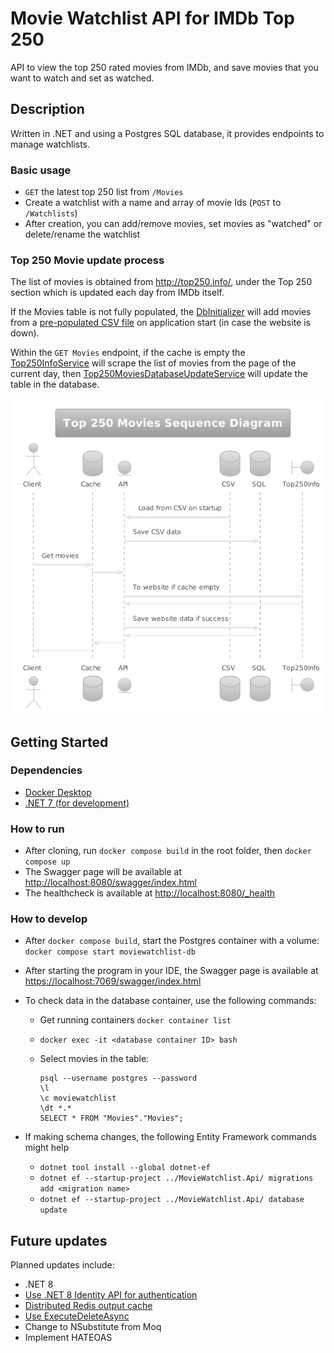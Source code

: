# Movie Watchlist API for IMDb Top 250

API to view the top 250 rated movies from IMDb, and save movies that you want to watch and set as watched.

## Description

Written in .NET and using a Postgres SQL database, it provides endpoints to manage watchlists.

### Basic usage

* `GET` the latest top 250 list from `/Movies`
* Create a watchlist with a name and array of movie Ids (`POST` to `/Watchlists`)
* After creation, you can add/remove movies, set movies as "watched" or delete/rename the watchlist

### Top 250 Movie update process

The list of movies is obtained from <http://top250.info/>, under the Top 250 section which is updated each day from IMDb itself.

If the Movies table is not fully populated, the [DbInitializer](src/MovieWatchlist.Infrastructure/Data/DbInitializer.cs) will add movies from a [pre-populated CSV file](src/MovieWatchlist.Api/Top250MoviesSeed.csv) on application start (in case the website is down).

Within the `GET Movies` endpoint, if the cache is empty the [Top250InfoService](src/MovieWatchlist.Api/Services/Top250InfoService.cs) will scrape the list of movies from the page of the current day, then [Top250MoviesDatabaseUpdateService](src/MovieWatchlist.Api/Services/Top250MoviesDatabaseUpdateService.cs) will update the table in the database.

![sequence diagram](/docs/Top250MoviesSequenceDiagram_PlantText.png)

## Getting Started

### Dependencies

* [Docker Desktop](https://www.docker.com/products/docker-desktop/)
* [.NET 7 (for development)](https://dotnet.microsoft.com/en-us/download/dotnet/7.0)

### How to run

* After cloning, run `docker compose build` in the root folder, then `docker compose up`
* The Swagger page will be available at <http://localhost:8080/swagger/index.html>
* The healthcheck is available at <http://localhost:8080/_health>

### How to develop

* After `docker compose build`, start the Postgres container with a volume: `docker compose start moviewatchlist-db`
* After starting the program in your IDE, the Swagger page is available at <https://localhost:7069/swagger/index.html>
* To check data in the database container, use the following commands:
  * Get running containers `docker container list`
  * `docker exec -it <database container ID> bash`
  * Select movies in the table:

    ```
    psql --username postgres --password
    \l
    \c moviewatchlist
    \dt *.*
    SELECT * FROM "Movies"."Movies";
    ```

* If making schema changes, the following Entity Framework commands might help
    * `dotnet tool install --global dotnet-ef`
    * `dotnet ef --startup-project ../MovieWatchlist.Api/ migrations add <migration name>`
    * `dotnet ef --startup-project ../MovieWatchlist.Api/ database update`

## Future updates

Planned updates include:

* .NET 8
* [Use .NET 8 Identity API for authentication](https://learn.microsoft.com/en-us/aspnet/core/release-notes/aspnetcore-8.0?view=aspnetcore-7.0#identity-api-endpoints)
* [Distributed Redis output cache](https://learn.microsoft.com/en-us/aspnet/core/release-notes/aspnetcore-8.0?view=aspnetcore-7.0#redis-based-output-caching)
* [Use ExecuteDeleteAsync](https://learn.microsoft.com/en-us/ef/core/what-is-new/ef-core-7.0/whatsnew#executeupdate-and-executedelete-bulk-updates)
* Change to NSubstitute from Moq
* Implement HATEOAS
